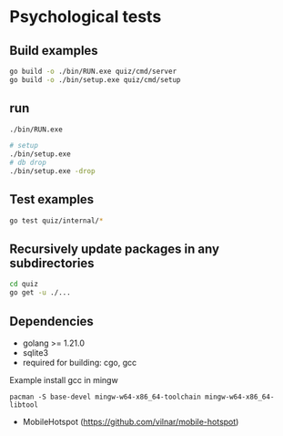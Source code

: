 # Psychological tests

## Build examples

```sh
go build -o ./bin/RUN.exe quiz/cmd/server
go build -o ./bin/setup.exe quiz/cmd/setup
```

## run

```sh
./bin/RUN.exe

# setup
./bin/setup.exe
# db drop
./bin/setup.exe -drop
```

## Test examples

```sh
go test quiz/internal/*
```


## Recursively update packages in any subdirectories

```sh
cd quiz
go get -u ./...
```

## Dependencies

- golang >= 1.21.0
- sqlite3
- required for building: cgo, gcc

Example install gcc in mingw
```
pacman -S base-devel mingw-w64-x86_64-toolchain mingw-w64-x86_64-libtool
```
- MobileHotspot (https://github.com/vilnar/mobile-hotspot)
